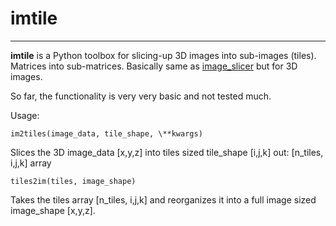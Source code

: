 # imtile
-------------------------------------------


**imtile** is a Python toolbox for slicing-up 3D images into sub-images (tiles). Matrices into sub-matrices.
Basically same as [image_slicer](https://github.com/samdobson/image_slicer) but for 3D images. 

So far, the functionality is very very basic and not tested much.

Usage:

```
im2tiles(image_data, tile_shape, \**kwargs)
```
  Slices the 3D image_data [x,y,z] into tiles sized tile_shape [i,j,k]
  out: [n_tiles, i,j,k] array

```
tiles2im(tiles, image_shape)
```  
  Takes the tiles array [n_tiles, i,j,k] and reorganizes it into a full image sized image_shape [x,y,z].
  
